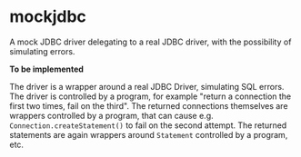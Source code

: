 # mockjdbc
A mock JDBC driver delegating to a real JDBC driver, with the
possibility of simulating errors.

**To be implemented**

The driver is a wrapper around a real JDBC Driver, simulating SQL errors.
The driver is controlled by a program, for example
"return a connection the first two times, fail on the third".
The returned connections themselves are wrappers controlled by
a program, that can cause e.g. `Connection.createStatement()`
to fail on the second attempt. The returned statements are again
wrappers around `Statement` controlled by a program, etc.
